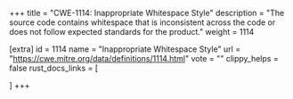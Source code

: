 +++
title = "CWE-1114: Inappropriate Whitespace Style"
description	= "The source code contains whitespace that is inconsistent across the code or does not follow expected standards for the product."
weight = 1114

[extra]
id = 1114
name = "Inappropriate Whitespace Style"
url = "https://cwe.mitre.org/data/definitions/1114.html"
vote = ""
clippy_helps = false
rust_docs_links = [
	
]
+++

